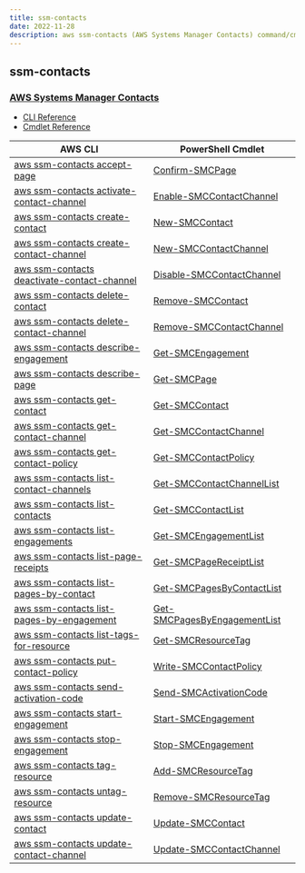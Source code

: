 ```yaml
---
title: ssm-contacts
date: 2022-11-28
description: aws ssm-contacts (AWS Systems Manager Contacts) command/cmdlet list.
---
```


## ssm-contacts

### [AWS Systems Manager Contacts](https://aws.amazon.com/systems-manager/)

* [CLI Reference](https://docs.aws.amazon.com/cli/latest/reference/ssm-contacts/index.html)
* [Cmdlet Reference](https://docs.aws.amazon.com/powershell/latest/reference/items/SSMContacts_cmdlets.html)

|AWS CLI|PowerShell Cmdlet|
|----|----|
|[aws ssm-contacts accept-page](https://docs.aws.amazon.com/cli/latest/reference/ssm-contacts/accept-page.html)|[Confirm-SMCPage](https://docs.aws.amazon.com/powershell/latest/reference/items/Confirm-SMCPage.html)|
|[aws ssm-contacts activate-contact-channel](https://docs.aws.amazon.com/cli/latest/reference/ssm-contacts/activate-contact-channel.html)|[Enable-SMCContactChannel](https://docs.aws.amazon.com/powershell/latest/reference/items/Enable-SMCContactChannel.html)|
|[aws ssm-contacts create-contact](https://docs.aws.amazon.com/cli/latest/reference/ssm-contacts/create-contact.html)|[New-SMCContact](https://docs.aws.amazon.com/powershell/latest/reference/items/New-SMCContact.html)|
|[aws ssm-contacts create-contact-channel](https://docs.aws.amazon.com/cli/latest/reference/ssm-contacts/create-contact-channel.html)|[New-SMCContactChannel](https://docs.aws.amazon.com/powershell/latest/reference/items/New-SMCContactChannel.html)|
|[aws ssm-contacts deactivate-contact-channel](https://docs.aws.amazon.com/cli/latest/reference/ssm-contacts/deactivate-contact-channel.html)|[Disable-SMCContactChannel](https://docs.aws.amazon.com/powershell/latest/reference/items/Disable-SMCContactChannel.html)|
|[aws ssm-contacts delete-contact](https://docs.aws.amazon.com/cli/latest/reference/ssm-contacts/delete-contact.html)|[Remove-SMCContact](https://docs.aws.amazon.com/powershell/latest/reference/items/Remove-SMCContact.html)|
|[aws ssm-contacts delete-contact-channel](https://docs.aws.amazon.com/cli/latest/reference/ssm-contacts/delete-contact-channel.html)|[Remove-SMCContactChannel](https://docs.aws.amazon.com/powershell/latest/reference/items/Remove-SMCContactChannel.html)|
|[aws ssm-contacts describe-engagement](https://docs.aws.amazon.com/cli/latest/reference/ssm-contacts/describe-engagement.html)|[Get-SMCEngagement](https://docs.aws.amazon.com/powershell/latest/reference/items/Get-SMCEngagement.html)|
|[aws ssm-contacts describe-page](https://docs.aws.amazon.com/cli/latest/reference/ssm-contacts/describe-page.html)|[Get-SMCPage](https://docs.aws.amazon.com/powershell/latest/reference/items/Get-SMCPage.html)|
|[aws ssm-contacts get-contact](https://docs.aws.amazon.com/cli/latest/reference/ssm-contacts/get-contact.html)|[Get-SMCContact](https://docs.aws.amazon.com/powershell/latest/reference/items/Get-SMCContact.html)|
|[aws ssm-contacts get-contact-channel](https://docs.aws.amazon.com/cli/latest/reference/ssm-contacts/get-contact-channel.html)|[Get-SMCContactChannel](https://docs.aws.amazon.com/powershell/latest/reference/items/Get-SMCContactChannel.html)|
|[aws ssm-contacts get-contact-policy](https://docs.aws.amazon.com/cli/latest/reference/ssm-contacts/get-contact-policy.html)|[Get-SMCContactPolicy](https://docs.aws.amazon.com/powershell/latest/reference/items/Get-SMCContactPolicy.html)|
|[aws ssm-contacts list-contact-channels](https://docs.aws.amazon.com/cli/latest/reference/ssm-contacts/list-contact-channels.html)|[Get-SMCContactChannelList](https://docs.aws.amazon.com/powershell/latest/reference/items/Get-SMCContactChannelList.html)|
|[aws ssm-contacts list-contacts](https://docs.aws.amazon.com/cli/latest/reference/ssm-contacts/list-contacts.html)|[Get-SMCContactList](https://docs.aws.amazon.com/powershell/latest/reference/items/Get-SMCContactList.html)|
|[aws ssm-contacts list-engagements](https://docs.aws.amazon.com/cli/latest/reference/ssm-contacts/list-engagements.html)|[Get-SMCEngagementList](https://docs.aws.amazon.com/powershell/latest/reference/items/Get-SMCEngagementList.html)|
|[aws ssm-contacts list-page-receipts](https://docs.aws.amazon.com/cli/latest/reference/ssm-contacts/list-page-receipts.html)|[Get-SMCPageReceiptList](https://docs.aws.amazon.com/powershell/latest/reference/items/Get-SMCPageReceiptList.html)|
|[aws ssm-contacts list-pages-by-contact](https://docs.aws.amazon.com/cli/latest/reference/ssm-contacts/list-pages-by-contact.html)|[Get-SMCPagesByContactList](https://docs.aws.amazon.com/powershell/latest/reference/items/Get-SMCPagesByContactList.html)|
|[aws ssm-contacts list-pages-by-engagement](https://docs.aws.amazon.com/cli/latest/reference/ssm-contacts/list-pages-by-engagement.html)|[Get-SMCPagesByEngagementList](https://docs.aws.amazon.com/powershell/latest/reference/items/Get-SMCPagesByEngagementList.html)|
|[aws ssm-contacts list-tags-for-resource](https://docs.aws.amazon.com/cli/latest/reference/ssm-contacts/list-tags-for-resource.html)|[Get-SMCResourceTag](https://docs.aws.amazon.com/powershell/latest/reference/items/Get-SMCResourceTag.html)|
|[aws ssm-contacts put-contact-policy](https://docs.aws.amazon.com/cli/latest/reference/ssm-contacts/put-contact-policy.html)|[Write-SMCContactPolicy](https://docs.aws.amazon.com/powershell/latest/reference/items/Write-SMCContactPolicy.html)|
|[aws ssm-contacts send-activation-code](https://docs.aws.amazon.com/cli/latest/reference/ssm-contacts/send-activation-code.html)|[Send-SMCActivationCode](https://docs.aws.amazon.com/powershell/latest/reference/items/Send-SMCActivationCode.html)|
|[aws ssm-contacts start-engagement](https://docs.aws.amazon.com/cli/latest/reference/ssm-contacts/start-engagement.html)|[Start-SMCEngagement](https://docs.aws.amazon.com/powershell/latest/reference/items/Start-SMCEngagement.html)|
|[aws ssm-contacts stop-engagement](https://docs.aws.amazon.com/cli/latest/reference/ssm-contacts/stop-engagement.html)|[Stop-SMCEngagement](https://docs.aws.amazon.com/powershell/latest/reference/items/Stop-SMCEngagement.html)|
|[aws ssm-contacts tag-resource](https://docs.aws.amazon.com/cli/latest/reference/ssm-contacts/tag-resource.html)|[Add-SMCResourceTag](https://docs.aws.amazon.com/powershell/latest/reference/items/Add-SMCResourceTag.html)|
|[aws ssm-contacts untag-resource](https://docs.aws.amazon.com/cli/latest/reference/ssm-contacts/untag-resource.html)|[Remove-SMCResourceTag](https://docs.aws.amazon.com/powershell/latest/reference/items/Remove-SMCResourceTag.html)|
|[aws ssm-contacts update-contact](https://docs.aws.amazon.com/cli/latest/reference/ssm-contacts/update-contact.html)|[Update-SMCContact](https://docs.aws.amazon.com/powershell/latest/reference/items/Update-SMCContact.html)|
|[aws ssm-contacts update-contact-channel](https://docs.aws.amazon.com/cli/latest/reference/ssm-contacts/update-contact-channel.html)|[Update-SMCContactChannel](https://docs.aws.amazon.com/powershell/latest/reference/items/Update-SMCContactChannel.html)|

